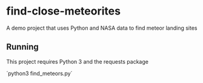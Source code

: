 # find-close-meteorites
A demo project that uses Python and NASA data to find meteor landing sites

## Running

This project requires Python 3 and the requests package

´python3 find_meteors.py´
